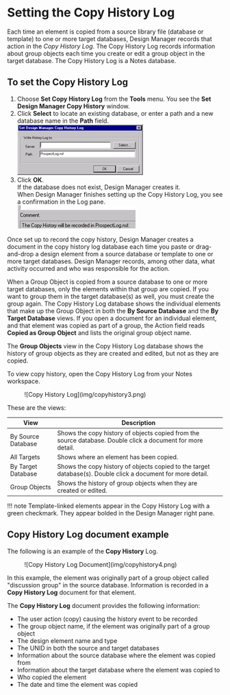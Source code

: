 # Setting the Copy History Log

Each time an element is copied from a source library file (database or template) to one or more target databases, Design Manager records that action in the *Copy History Log*. The Copy History Log records information about group objects each time you create or edit a group object in the target database. The Copy History Log is a Notes database.

## To set the Copy History Log
1. Choose **Set Copy History Log** from the **Tools** menu. You see the **Set Design Manager Copy History** window.
2. Click **Select** to locate an existing database, or enter a path and a new database name in the **Path** field.  
   ![Set Log](img/copyhistory.png)
3. Click **OK**.  
   If the database does not exist, Design Manager creates it.  
   When Design Manager finishes setting up the Copy History Log, you see a confirmation in the Log pane.  
   ![Set Log Confirmation](img/copyhistory2.png)
 
Once set up to record the copy history, Design Manager creates a document in the copy history log database each time you paste or drag-and-drop a design element from a source database or template to one or more target databases. Design Manager records, among other data, what activity occurred and who was responsible for the action.

When a Group Object is copied from a source database to one or more target databases, only the elements within that group are copied. If you want to group them in the target database(s) as well, you must create the group again. The Copy History Log database shows the individual elements that make up the Group Object in both the **By Source Database** and the **By Target Database** views. If you open a document for an individual element, and that element was copied as part of a group, the Action field reads **Copied as Group Object** and lists the original group object name.

The **Group Objects** view in the Copy History Log database shows the history of group objects as they are created and edited, but not as they are copied.

To view copy history, open the Copy History Log from your Notes workspace.
<figure markdown="1">
  ![Copy History Log](img/copyhistory3.png)
</figure>

These are the views:

| View | Description |
| --- | --- |
| By Source Database | Shows the copy history of objects copied from the source database. Double click a document for more detail. |
| All Targets | Shows where an element has been copied. |
| By Target Database | Shows the copy history of objects copied to the target database(s). Double click a document for more detail. |
| Group Objects | Shows the history of group objects when they are created or edited. |

!!! note
    Template-linked elements appear in the Copy History Log with a green checkmark. They appear bolded in the Design Manager right pane.

## Copy History Log document example
The following is an example of the **Copy History** Log.
<figure markdown="1">
  ![Copy History Log Document](img/copyhistory4.png)
</figure>

In this example, the element was originally part of a group object called "discussion group" in the source database. Information is recorded in a **Copy History Log** document for that element.

The **Copy History Log** document provides the following information:

* The user action (copy) causing the history event to be recorded
* The group object name, if the element was originally part of a group object
* The design element name and type
* The UNID in both the source and target databases
* Information about the source database where the element was copied from
* Information about the target database where the element was copied to
* Who copied the element
* The date and time the element was copied
